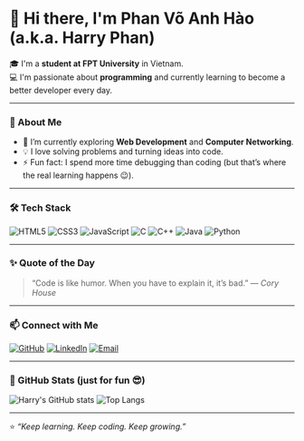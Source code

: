 # 👋 Hi there, I'm **Phan Võ Anh Hào** (a.k.a. **Harry Phan**)  

🎓 I'm a **student at FPT University** in Vietnam.  
💻 I'm passionate about **programming** and currently learning to become a better developer every day.  

---

### 🚀 About Me
- 🌱 I’m currently exploring **Web Development** and **Computer Networking**.  
- 💡 I love solving problems and turning ideas into code.  
- ⚡ Fun fact: I spend more time debugging than coding (but that’s where the real learning happens 😉).

---

### 🛠️ Tech Stack
![HTML5](https://img.shields.io/badge/HTML5-E34F26?style=flat&logo=html5&logoColor=white)
![CSS3](https://img.shields.io/badge/CSS3-1572B6?style=flat&logo=css3&logoColor=white)
![JavaScript](https://img.shields.io/badge/JavaScript-F7DF1E?style=flat&logo=javascript&logoColor=black)
![C](https://img.shields.io/badge/C-00599C?style=flat&logo=c&logoColor=white)
![C++](https://img.shields.io/badge/C++-00599C?style=flat&logo=c%2B%2B&logoColor=white)
![Java](https://img.shields.io/badge/Java-007396?style=flat&logo=java&logoColor=white)
![Python](https://img.shields.io/badge/Python-3776AB?style=flat&logo=python&logoColor=white)

---

### ✨ Quote of the Day
> “Code is like humor. When you have to explain it, it’s bad.” — *Cory House*

---

### 📫 Connect with Me
[![GitHub](https://img.shields.io/badge/GitHub-000000?style=flat&logo=github)](https://github.com/anhhaophan)
[![LinkedIn](https://img.shields.io/badge/LinkedIn-0A66C2?style=flat&logo=linkedin)](https://linkedin.com/in/harry-phan-721380337/)
[![Email](https://img.shields.io/badge/Email-D14836?style=flat&logo=gmail&logoColor=white)](mailto:anhhaophan2006@email.com)

---

### 🐍 GitHub Stats (just for fun 😎)
![Harry's GitHub stats](https://github-readme-stats.vercel.app/api?username=anhhaophan&show_icons=true&theme=radical)
![Top Langs](https://github-readme-stats.vercel.app/api/top-langs/?username=anhhaophan&layout=compact&theme=radical)

---

⭐️ *“Keep learning. Keep coding. Keep growing.”*
